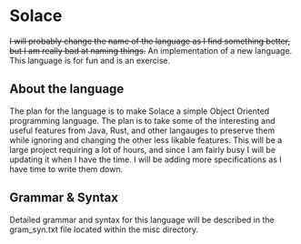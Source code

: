 # Solace
~~I will probably change the name of the language as I find something better, but I am really bad at naming things.~~
An implementation of a new language. This language is for fun and is an exercise.

## About the language
The plan for the language is to make Solace a simple Object Oriented programming language. The plan is to take some of
the interesting and useful features from Java, Rust, and other langauges to preserve them while ignoring and changing
the other less likable features. This will be a large project requiring a lot of hours, and since I am fairly busy
I will be updating it when I have the time.
I will be adding more specifications as I have time to write them down.

## Grammar & Syntax
Detailed grammar and syntax for this language will be described in the gram_syn.txt file
located within the misc directory.
